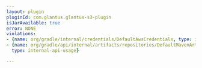 ```yaml
---
layout: plugin
pluginId: com.glantus.glantus-s3-plugin
isJarAvailable: true
error: NONE
violations:
- {name: org/gradle/internal/credentials/DefaultAwsCredentials, type: internal-api-usage}
- {name: org/gradle/api/internal/artifacts/repositories/DefaultMavenArtifactRepository,
  type: internal-api-usage}

---
```

